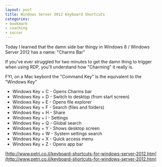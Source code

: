 ```yaml
---
layout: post
title: Windows Server 2012 Keyboard Shortcuts
categories:
- bookmark
- coaching
- soccer
---
```


Today I learned that the damn side bar thingy in Windows 8 / Windows Server 2012 has a name: "Charms Bar"

If you've ever struggled for two minutes to get the damn thing to trigger when using RDP, you'll understand how "Charming" it really is.

FYI, on a Mac keybord the "Command Key" is the equivalent to the "Windows Key"

* Windows Key + C - Opens Charms bar
* Windows Key + D - Switch to desktop (from start screen)
* Windows Key + E - Opens file explorer
* Windows Key + F - Search (files and folders)
* Windows Key + H - Share
* Windows Key + I - Settings
* Windows Key + Q - Global search
* Windows Key + Y - Shows desktop screen
* Windows Key + W - System settings search
* Windows Key + X - Quick access menu
* Windows Key + Z - Opens app bar

[http://www.petri.co.il/keyboard-shortcuts-for-windows-server-2012.htm](http://www.petri.co.il/keyboard-shortcuts-for-windows-server-2012.htm)